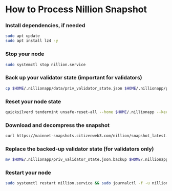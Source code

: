 # How to Process Nillion Snapshot

### Install dependencies, if needed
```bash
sudo apt update
sudo apt install lz4 -y
```

### Stop your node
```bash
sudo systemctl stop nillion.service
```

### Back up your validator state (important for validators)
```bash
cp $HOME/.nillionapp/data/priv_validator_state.json $HOME/.nillionapp/priv_validator_state.json.backup
```

### Reset your node state
```bash
quicksilverd tendermint unsafe-reset-all --home $HOME/.nillionapp --keep-addr-book
```

### Download and decompress the snapshot
```bash
curl https://mainnet-snapshots.citizenweb3.com/nillion/snapshot_latest.tar.lz4 | lz4 -dc - | tar -xf - -C $HOME/.nillionapp
```

### Replace the backed-up validator state (for validators only)
```bash
mv $HOME/.nillionapp/priv_validator_state.json.backup $HOME/.nillionapp/data/priv_validator_state.json
```

### Restart your node
```bash
sudo systemctl restart nillion.service && sudo journalctl -f -u nillion.service
```